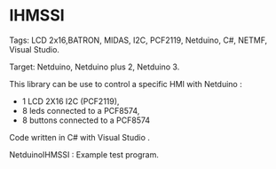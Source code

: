 # IHMSSI
Tags: LCD 2x16,BATRON, MIDAS, I2C, PCF2119, Netduino, C#, NETMF, Visual Studio.

Target: Netduino, Netduino plus 2, Netduino 3.

This library can be use to control a specific HMI with Netduino :
- 1 LCD 2X16 I2C (PCF2119),
- 8 leds connected to a PCF8574,
- 8 buttons connected to a PCF8574
 
Code written in C# with Visual Studio . 

NetduinoIHMSSI : Example test program.
